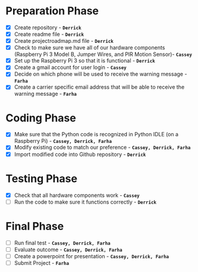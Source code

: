 
# Preparation Phase
- [x] Create repository - **`Derrick`**
- [x] Create readme file - **`Derrick`**
- [x] Create projectroadmap.md file - **`Derrick`**
- [x] Check to make sure we have all of our hardware components (Raspberry Pi 3 Model B, Jumper Wires, and PIR Motion Sensor)- **`Cassey`**
- [x] Set up the Raspberry Pi 3 so that it is functional - **`Derrick`**
- [x] Create a gmail account for user login - **`Cassey`**
- [x] Decide on which phone will be used to receive the warning message - **`Farha`**
- [x] Create a carrier specific email address that will be able to receive the warning message - **`Farha`**

# Coding Phase   
- [x] Make sure that the Python code is recognized in Python IDLE (on a Raspberry Pi) - **`Cassey, Derrick, Farha`**
- [x] Modify existing code to match our preference - **`Cassey, Derrick, Farha`**
- [x] Import modified code into Github repository - **`Derrick`**

# Testing Phase
- [x] Check that all hardware components work - **`Cassey`**
- [ ] Run the code to make sure it functions correctly - **`Derrick`**

# Final Phase
- [ ] Run final test - **`Cassey, Derrick, Farha`**
- [ ] Evaluate outcome - **`Cassey, Derrick, Farha`**
- [ ] Create a powerpoint for presentation - **`Cassey, Derrick, Farha`**
- [ ] Submit Project - **`Farha`**
